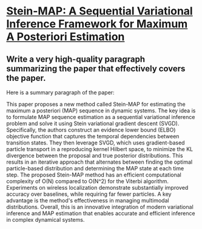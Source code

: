# [Stein-MAP: A Sequential Variational Inference Framework for Maximum A   Posteriori Estimation](https://arxiv.org/abs/2312.08684)

## Write a very high-quality paragraph summarizing the paper that effectively covers the paper.

 Here is a summary paragraph of the paper:

This paper proposes a new method called Stein-MAP for estimating the maximum a posteriori (MAP) sequence in dynamic systems. The key idea is to formulate MAP sequence estimation as a sequential variational inference problem and solve it using Stein variational gradient descent (SVGD). Specifically, the authors construct an evidence lower bound (ELBO) objective function that captures the temporal dependencies between transition states. They then leverage SVGD, which uses gradient-based particle transport in a reproducing kernel Hilbert space, to minimize the KL divergence between the proposal and true posterior distributions. This results in an iterative approach that alternates between finding the optimal particle-based distribution and determining the MAP state at each time step. The proposed Stein-MAP method has an efficient computational complexity of O(N) compared to O(N^2) for the Viterbi algorithm. Experiments on wireless localization demonstrate substantially improved accuracy over baselines, while requiring far fewer particles. A key advantage is the method's effectiveness in managing multimodal distributions. Overall, this is an innovative integration of modern variational inference and MAP estimation that enables accurate and efficient inference in complex dynamical systems.
